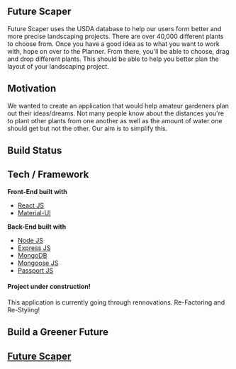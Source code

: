 ## Future Scaper

Future Scaper uses the USDA database to help our users form better and more precise landscaping projects.
There are over 40,000 different plants to choose from. Once you have a good idea as to what you want to work with, hope on over to the Planner. From there, you'll be able to choose, drag and drop different plants. This should be able to help you better plan the layout of your landscaping project.

## Motivation

We wanted to create an application that would help amateur gardeners plan out their ideas/dreams. Not many people know about the distances you're to plant other plants from one another as well as the amount of water one should get but not the other. Our aim is to simplify this.

## Build Status



## Tech / Framework

<b>Front-End built with</b>
- [React JS](https://reactjs.org/)
- [Material-UI](https://material-ui.com/)

<b>Back-End built with</b>
- [Node JS](https://nodejs.org)
- [Express JS](https://expressjs.com/)
- [MongoDB](https://www.mongodb.com/) 
- [Mongoose JS](https://mongoosejs.com/)
- [Passport JS](http://www.passportjs.org/)


<h4>Project under construction!</h4>
<p>This application is currently going through rennovations. Re-Factoring and Re-Styling!</p>

<h2>Build a Greener Future</h2>



## [Future Scaper](https://futurescaper.herokuapp.com/)
